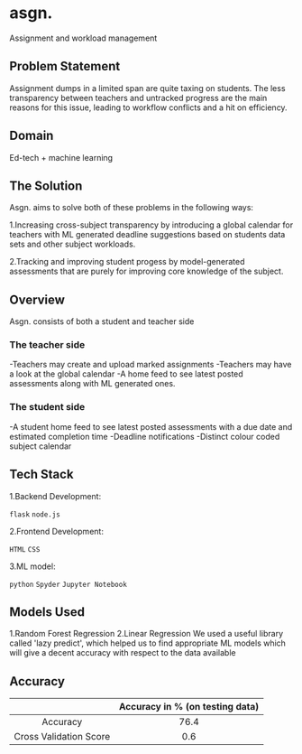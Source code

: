 # asgn.
Assignment and workload management

## Problem Statement
Assignment dumps in a limited span are quite taxing on students. The less transparency between teachers and untracked progress are the main reasons for this issue, leading to workflow conflicts and a hit on efficiency.

## Domain
Ed-tech + machine learning

## The Solution
Asgn. aims to solve both of these problems in the following ways:

1.Increasing cross-subject transparency by introducing a global calendar for teachers with ML generated deadline suggestions based on students data sets and other      subject workloads.

2.Tracking and improving student progess by model-generated assessments that are purely for improving core knowledge of the subject.

## Overview
Asgn. consists of both a student and teacher side

### The teacher side

-Teachers may create and upload marked assignments
-Teachers may have a look at the global calendar
-A home feed to see latest posted assessments along with ML generated ones.



### The student side

-A student home feed to see latest posted assessments with a due date and estimated completion time
-Deadline notifications
-Distinct colour coded subject calendar

## Tech Stack
1.Backend Development: 

`flask` `node.js`

2.Frontend Development:

`HTML` `CSS`

3.ML model:

`python` `Spyder` `Jupyter Notebook`

## Models Used
1.Random Forest Regression
2.Linear Regression
We used a useful library called 'lazy predict', which helped us to find appropriate ML models which will give a decent accuracy with respect to the data available

## Accuracy 

|                                             | Accuracy in % (on testing data) |
|:-------------------------------------------:|:-------------:|
| Accuracy                                    |76.4           |
| Cross Validation Score                      |0.6            |

